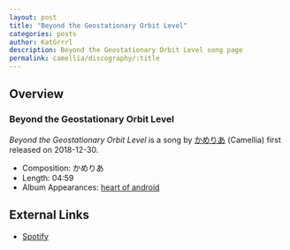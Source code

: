 ```yaml
---
layout: post
title: "Beyond the Geostationary Orbit Level"
categories: posts
author: KatGrrrl
description: Beyond the Geostationary Orbit Level song page
permalink: camellia/discography/:title
---
```


## Overview

### Beyond the Geostationary Orbit Level

*Beyond the Geostationary Orbit Level* is a song by [かめりあ](/camellia) (Camellia) first released on 2018-12-30.

* Composition: かめりあ
* Length: 04:59
* Album Appearances: [heart of android](<{% link postsInclude/_posts/camellia/albums/heart-of-android/2023-12-21-heart-of-android.md %}>)

## External Links

* [Spotify](https://open.spotify.com/track/5ib1aoddT4tWvUDQM1z4KY?si=f69dd272270a49b4)
